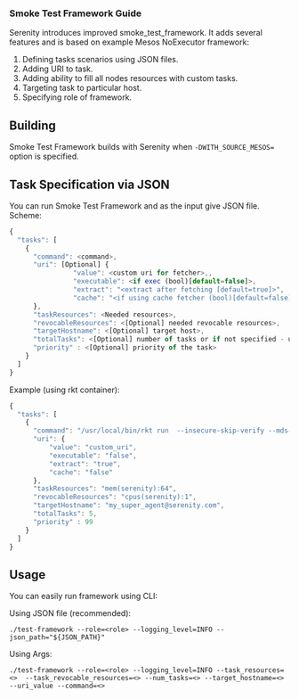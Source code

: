 ### Smoke Test Framework Guide

Serenity introduces improved smoke_test_framework. 
It adds several features and is based on example Mesos NoExecutor framework:

1. Defining tasks scenarios using JSON files.
2. Adding URI to task.
3. Adding ability to fill all nodes resources with custom tasks.
4. Targeting task to particular host.
5. Specifying role of framework.

## Building

Smoke Test Framework builds with Serenity when `-DWITH_SOURCE_MESOS=` option 
is specified.

## Task Specification via JSON

You can run Smoke Test Framework and as the input give JSON file. 
Scheme: 
 
```javascript
{
  "tasks": [
    {
      "command": <command>,
      "uri": [Optional] {
                "value": <custom uri for fetcher>,,
                "executable": <if exec (bool)[default=false]>,
                "extract": "<extract after fetching [default=true]>",
                "cache": "<if using cache fetcher (bool)[default=false]>"
      },
      "taskResources": <Needed resources>,
      "revocableResources": <[Optional] needed revocable resources>,
      "targetHostname": <[Optional] target host>,
      "totalTasks": <[Optional] number of tasks or if not specified - unlimited>,
      "priority" : <[Optional] priority of the task>
    }
  ]
}
```

Example (using rkt container):

```javascript
{
  "tasks": [
    {
      "command": "/usr/local/bin/rkt run  --insecure-skip-verify --mds-register=false docker://jess/stress --exec /usr/bin/stress -- -c 1",
      "uri": {
          "value": "custom_uri",
          "executable": "false",
          "extract": "true",
          "cache": "false"
      },
      "taskResources": "mem(serenity):64",
      "revocableResources": "cpus(serenity):1",
      "targetHostname": "my_super_agent@serenity.com",
      "totalTasks": 5,
      "priority" : 99
    }
  ]
}
```

## Usage

You can easily run framework using CLI:

Using JSON file (recommended):

`./test-framework --role=<role> --logging_level=INFO --json_path="${JSON_PATH}"`

Using Args:

`./test-framework --role=<role> --logging_level=INFO --task_resources=<> 
--task_revocable_resources=<> --num_tasks=<> --target_hostname=<> --uri_value --command=<>`
